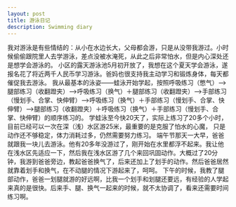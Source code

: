 ```yaml
---
layout: post
title: 游泳日记
description: Swimming diary
---
```

我对游泳是有些情结的：从小在水边长大，父母都会游，只是从没带我游过。小时候偷偷跟院里人去学游泳，差点没被水淹死，从此之后非常怕水，但是内心深处还是想学会游泳的。
小区的露天游泳池5月初开放了，我想在这个夏天学会游泳，遂报名花了将近两千人民币学习游泳。爸妈也很支持我主动学习和锻炼身体，每天都催促我去游泳。
我从最基本的泳姿——蛙泳开始学起，按照呼吸练习（憋气）——>腿部练习（收翻蹬夹）——>呼吸练习（换气）＋腿部练习（收翻蹬夹）——>手部练习（慢划手、合掌、快伸臂）——>呼吸练习（换气）＋手部练习（慢划手、合掌、快伸臂）——>腿部练习（收翻蹬夹）＋呼吸练习（换气）＋手部练习（慢划手、合掌、快伸臂）的顺序练习的。
学蛙泳至今快20天了，实际上练习了20多个小时，目前已经可以一次在深（浅）水区游25米，最重要的是克服了怕水的心魔， 只是动作还不够稳定，体力消耗过多，仍然需要努力练习。
端午节那天一大早，爸爸就跟我一块儿去游泳。他有20多年没游过了，刚开始在水里都浮不起来。我让他在浅水区先适应一下，然后我在浅水区游了几个来回巩固动作。大概过了20分钟，我游到爸爸旁边，教起爸爸换气了，后来还加上了划手的动作。然后爸爸居然就靠着划手和换气，在不动腿的情况下游起来了，呵呵。
下午的时候，我教了腿部动作，爸爸一划腿就游的好远啊，比我一个划手和划腿还要远，有经验的人学起来真的是很快。后来手、腿、换气一起来的时候，就不太协调了，看来还需要时间练习啊。